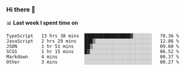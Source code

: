 ### Hi there 👋

<!--
**DBvc/DBvc** is a ✨ _special_ ✨ repository because its `README.md` (this file) appears on your GitHub profile.

Here are some ideas to get you started:

- 🔭 I’m currently working on ...
- 🌱 I’m currently learning ...
- 👯 I’m looking to collaborate on ...
- 🤔 I’m looking for help with ...
- 💬 Ask me about ...
- 📫 How to reach me: ...
- 😄 Pronouns: ...
- ⚡ Fun fact: ...
-->

📊 **Last week I spent time on**
<!--START_SECTION:waka-->

```text
TypeScript   13 hrs 38 mins  █████████████████▓░░░░░░░   70.36 %
JavaScript   2 hrs 29 mins   ███▒░░░░░░░░░░░░░░░░░░░░░   12.86 %
JSON         1 hr 51 mins    ██▒░░░░░░░░░░░░░░░░░░░░░░   09.60 %
SCSS         1 hr 15 mins    █▓░░░░░░░░░░░░░░░░░░░░░░░   06.52 %
Markdown     4 mins          ░░░░░░░░░░░░░░░░░░░░░░░░░   00.37 %
Other        3 mins          ░░░░░░░░░░░░░░░░░░░░░░░░░   00.27 %
```

<!--END_SECTION:waka-->

